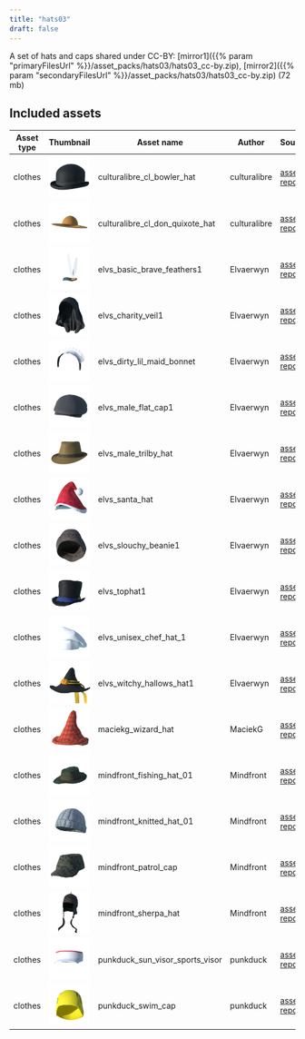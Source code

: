 ```yaml
---
title: "hats03"
draft: false
---
```


A set of hats and caps shared under CC-BY: [mirror1]({{% param "primaryFilesUrl" %}}/asset_packs/hats03/hats03_cc-by.zip), [mirror2]({{% param "secondaryFilesUrl" %}}/asset_packs/hats03/hats03_cc-by.zip) (72 mb)


## Included assets

| Asset type | Thumbnail | Asset name | Author | Source | License |
| ---------- | --------- | ---------- | ------ | ------ | ------- |
| clothes | ![culturalibre_cl_bowler_hat.png](culturalibre_cl_bowler_hat.png) | culturalibre_cl_bowler_hat | culturalibre | [asset repo](http://www.makehumancommunity.org/node/3089) | CC-BY |
| clothes | ![culturalibre_cl_don_quixote_hat.png](culturalibre_cl_don_quixote_hat.png) | culturalibre_cl_don_quixote_hat | culturalibre | [asset repo](http://www.makehumancommunity.org/node/3037) | CC-BY |
| clothes | ![elvs_basic_brave_feathers1.png](elvs_basic_brave_feathers1.png) | elvs_basic_brave_feathers1 | Elvaerwyn | [asset repo](http://www.makehumancommunity.org/node/1312) | CC-BY |
| clothes | ![elvs_charity_veil1.png](elvs_charity_veil1.png) | elvs_charity_veil1 | Elvaerwyn | [asset repo](http://www.makehumancommunity.org/node/2610) | CC-BY |
| clothes | ![elvs_dirty_lil_maid_bonnet.png](elvs_dirty_lil_maid_bonnet.png) | elvs_dirty_lil_maid_bonnet | Elvaerwyn | [asset repo](http://www.makehumancommunity.org/node/1575) | CC-BY |
| clothes | ![elvs_male_flat_cap1.png](elvs_male_flat_cap1.png) | elvs_male_flat_cap1 | Elvaerwyn | [asset repo](http://www.makehumancommunity.org/node/1814) | CC-BY |
| clothes | ![elvs_male_trilby_hat.png](elvs_male_trilby_hat.png) | elvs_male_trilby_hat | Elvaerwyn | [asset repo](http://www.makehumancommunity.org/node/1413) | CC-BY |
| clothes | ![elvs_santa_hat.png](elvs_santa_hat.png) | elvs_santa_hat | Elvaerwyn | [asset repo](http://www.makehumancommunity.org/node/1273) | CC-BY |
| clothes | ![elvs_slouchy_beanie1.png](elvs_slouchy_beanie1.png) | elvs_slouchy_beanie1 | Elvaerwyn | [asset repo](http://www.makehumancommunity.org/node/2088) | CC-BY |
| clothes | ![elvs_tophat1.png](elvs_tophat1.png) | elvs_tophat1 | Elvaerwyn | [asset repo](http://www.makehumancommunity.org/node/1360) | CC-BY |
| clothes | ![elvs_unisex_chef_hat_1.png](elvs_unisex_chef_hat_1.png) | elvs_unisex_chef_hat_1 | Elvaerwyn | [asset repo](http://www.makehumancommunity.org/node/2967) | CC-BY |
| clothes | ![elvs_witchy_hallows_hat1.png](elvs_witchy_hallows_hat1.png) | elvs_witchy_hallows_hat1 | Elvaerwyn | [asset repo](http://www.makehumancommunity.org/node/1708) | CC-BY |
| clothes | ![maciekg_wizard_hat.png](maciekg_wizard_hat.png) | maciekg_wizard_hat | MaciekG | [asset repo](http://www.makehumancommunity.org/node/1481) | CC-BY |
| clothes | ![mindfront_fishing_hat_01.png](mindfront_fishing_hat_01.png) | mindfront_fishing_hat_01 | Mindfront | [asset repo](http://www.makehumancommunity.org/node/337) | CC-BY |
| clothes | ![mindfront_knitted_hat_01.png](mindfront_knitted_hat_01.png) | mindfront_knitted_hat_01 | Mindfront | [asset repo](http://www.makehumancommunity.org/node/745) | CC-BY |
| clothes | ![mindfront_patrol_cap.png](mindfront_patrol_cap.png) | mindfront_patrol_cap | Mindfront | [asset repo](http://www.makehumancommunity.org/node/841) | CC-BY |
| clothes | ![mindfront_sherpa_hat.png](mindfront_sherpa_hat.png) | mindfront_sherpa_hat | Mindfront | [asset repo](http://www.makehumancommunity.org/node/3172) | CC-BY |
| clothes | ![punkduck_sun_visor_sports_visor.png](punkduck_sun_visor_sports_visor.png) | punkduck_sun_visor_sports_visor | punkduck | [asset repo](http://www.makehumancommunity.org/node/694) | CC-BY |
| clothes | ![punkduck_swim_cap.png](punkduck_swim_cap.png) | punkduck_swim_cap | punkduck | [asset repo](http://www.makehumancommunity.org/node/663) | CC-BY |
